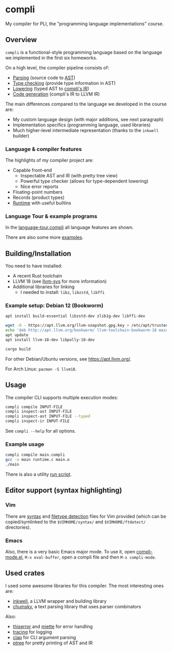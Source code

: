 # compli
My compiler for PLI, the "programming language implementations" course.

## Overview
`compli` is a functional-style programming language based on the language we implemented in the first six homeworks.

On a high level, the compiler pipeline consists of:
- [Parsing](./src/parsing/mod.rs) (source code to [AST](./src/ast.rs))
- [Type checking](./src/type_checking.rs) (provide type information in AST)
- [Lowering](./src/lowering.rs) (typed AST to [compli's IR](./src/ir.rs))
- [Code generation](./src/codegen.rs) (compli's IR to LLVM IR)

The main differences compared to the language we developed in the course are:
- My custom language design (with major additions, see next paragraph)
- Implementation specifics (programming language, used libraries)
- Much higher-level intermediate representation (thanks to the `inkwell` builder)

### Language & compiler features
The highlights of my compiler project are:
- Capable front-end
    - Inspectable AST and IR (with pretty tree view)
    - Powerful type checker (allows for type-dependent lowering)
    - Nice error reports
- Floating-point numbers
- Records (product types)
- [Runtime](./runtime.c) with useful builtins

### Language Tour & example programs
In the [language-tour.compli](./examples/language-tour.compli) all language features are shown.

There are also some more [examples](./examples/).

## Building/Installation
You need to have installed:
- A recent Rust toolchain
- LLVM 18 (see [llvm-sys](https://gitlab.com/taricorp/llvm-sys.rs#build-requirements) for more information)
- Additional libraries for linking
    - I needed to install: `libz`, `libzstd`, `libffi`

### Example setup: Debian 12 (Bookworm)
```sh
apt install build-essential libzstd-dev zlib1g-dev libffi-dev

wget -O - https://apt.llvm.org/llvm-snapshot.gpg.key > /etc/apt/trusted.gpg.d/llvm-18.asc
echo 'deb http://apt.llvm.org/bookworm/ llvm-toolchain-bookworm-18 main' > /etc/apt/sources.list.d/llvm-18.list
apt update
apt install llvm-18-dev libpolly-18-dev

cargo build
```
For other Debian/Ubuntu versions, see <https://apt.llvm.org/>.

For Arch Linux: `pacman -S llvm18`.

## Usage
The compiler CLI supports multiple execution modes:
```sh
compli compile INPUT-FILE
compli inspect-ast INPUT-FILE
compli inspect-ast INPUT-FILE --typed
compli inspect-ir INPUT-FILE
```
See `compli --help` for all options.

### Example usage
```sh
compli compile main.compli
gcc -o main runtime.c main.o
./main
```
There is also a utility [run script](./run.sh).

## Editor support (syntax highlighting)

### Vim
There are [syntax](./editor/vim/syntax/compli.vim) and [filetype detection](./editor/vim/ftdetect/compli.vim) files for Vim provided
(which can be copied/symlinked to the `$VIMHOME/syntax/` and `$VIMHOME/ftdetect/` directories).

### Emacs
Also, there is a very basic Emacs major mode. To use it, open [compli-mode.el](./editor/emacs/compli-mode.el),
`M-x eval-buffer`, open a compli file and then `M-x compli-mode`.

## Used crates
I used some awesome libraries for this compiler. The most interesting ones are:
- [inkwell](https://github.com/TheDan64/inkwell), a LLVM wrapper and building library
- [chumsky](https://github.com/zesterer/chumsky), a text parsing library that uses parser combinators

Also:
- [thiserror](https://github.com/dtolnay/thiserror) and [miette](https://github.com/zkat/miette) for error handling
- [tracing](https://github.com/tokio-rs/tracing) for logging
- [clap](https://github.com/clap-rs/clap) for CLI argument parsing
- [ptree](https://gitlab.com/Noughmad/ptree) for pretty printing of AST and IR
